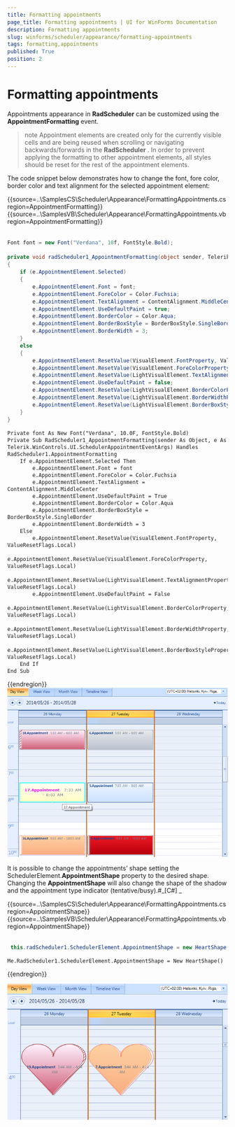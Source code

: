 ```yaml
---
title: Formatting appointments
page_title: Formatting appointments | UI for WinForms Documentation
description: Formatting appointments
slug: winforms/scheduler/appearance/formatting-appointments
tags: formatting,appointments
published: True
position: 2
---
```


# Formatting appointments

Appointments appearance in __RadScheduler__ can be customized using the __AppointmentFormatting__ event.

>note Appointment elements are created only for the currently visible cells and are being reused when scrolling or navigating backwards/forwards in the __RadScheduler__ . In order to prevent applying the formatting to other appointment elements, all styles should be reset for the rest of the appointment elements.
>


The code snippet below demonstrates how to change the font, fore color, border color and text alignment for the selected appointment element: 

{{source=..\SamplesCS\Scheduler\Appearance\FormattingAppointments.cs region=AppointmentFormatting}} 
{{source=..\SamplesVB\Scheduler\Appearance\FormattingAppointments.vb region=AppointmentFormatting}} 

````C#
        
Font font = new Font("Verdana", 10f, FontStyle.Bold);
    
private void radScheduler1_AppointmentFormatting(object sender, Telerik.WinControls.UI.SchedulerAppointmentEventArgs e)
{
    if (e.AppointmentElement.Selected)
    {
        e.AppointmentElement.Font = font;
        e.AppointmentElement.ForeColor = Color.Fuchsia;
        e.AppointmentElement.TextAlignment = ContentAlignment.MiddleCenter;
        e.AppointmentElement.UseDefaultPaint = true;
        e.AppointmentElement.BorderColor = Color.Aqua;
        e.AppointmentElement.BorderBoxStyle = BorderBoxStyle.SingleBorder;
        e.AppointmentElement.BorderWidth = 3;
    }
    else
    {
        e.AppointmentElement.ResetValue(VisualElement.FontProperty, ValueResetFlags.Local); 
        e.AppointmentElement.ResetValue(VisualElement.ForeColorProperty, ValueResetFlags.Local);
        e.AppointmentElement.ResetValue(LightVisualElement.TextAlignmentProperty, ValueResetFlags.Local);
        e.AppointmentElement.UseDefaultPaint = false;
        e.AppointmentElement.ResetValue(LightVisualElement.BorderColorProperty, ValueResetFlags.Local);
        e.AppointmentElement.ResetValue(LightVisualElement.BorderWidthProperty, ValueResetFlags.Local);
        e.AppointmentElement.ResetValue(LightVisualElement.BorderBoxStyleProperty, ValueResetFlags.Local);
    }
}

````
````VB.NET
Private font As New Font("Verdana", 10.0F, FontStyle.Bold)
Private Sub RadScheduler1_AppointmentFormatting(sender As Object, e As Telerik.WinControls.UI.SchedulerAppointmentEventArgs) Handles RadScheduler1.AppointmentFormatting
    If e.AppointmentElement.Selected Then
        e.AppointmentElement.Font = font
        e.AppointmentElement.ForeColor = Color.Fuchsia
        e.AppointmentElement.TextAlignment = ContentAlignment.MiddleCenter
        e.AppointmentElement.UseDefaultPaint = True
        e.AppointmentElement.BorderColor = Color.Aqua
        e.AppointmentElement.BorderBoxStyle = BorderBoxStyle.SingleBorder
        e.AppointmentElement.BorderWidth = 3
    Else
        e.AppointmentElement.ResetValue(VisualElement.FontProperty, ValueResetFlags.Local)
        e.AppointmentElement.ResetValue(VisualElement.ForeColorProperty, ValueResetFlags.Local)
        e.AppointmentElement.ResetValue(LightVisualElement.TextAlignmentProperty, ValueResetFlags.Local)
        e.AppointmentElement.UseDefaultPaint = False
        e.AppointmentElement.ResetValue(LightVisualElement.BorderColorProperty, ValueResetFlags.Local)
        e.AppointmentElement.ResetValue(LightVisualElement.BorderWidthProperty, ValueResetFlags.Local)
        e.AppointmentElement.ResetValue(LightVisualElement.BorderBoxStyleProperty, ValueResetFlags.Local)
    End If
End Sub

````

{{endregion}}
![scheduler-appearance-formatting-appointments 001](images/scheduler-appearance-formatting-appointments001.png)

It is possible to change the appointments’ shape setting the SchedulerElement.__AppointmentShape__ property to the desired shape. Changing the __AppointmentShape__ will also change the shape of the shadow and the appointment type indicator (tentative/busy).#_[C#] _

{{source=..\SamplesCS\Scheduler\Appearance\FormattingAppointments.cs region=AppointmentShape}} 
{{source=..\SamplesVB\Scheduler\Appearance\FormattingAppointments.vb region=AppointmentShape}} 

````C#
            
 this.radScheduler1.SchedulerElement.AppointmentShape = new HeartShape();

````
````VB.NET
Me.RadScheduler1.SchedulerElement.AppointmentShape = New HeartShape()

````

{{endregion}} 


![scheduler-appearance-formatting-appointments 002](images/scheduler-appearance-formatting-appointments002.png)
